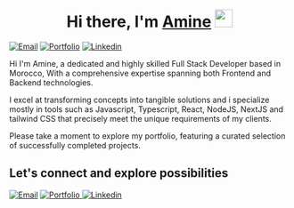<h1 align="center">Hi there, I'm <a href="https://amine-tayani.vercel.app/v2" target="_blank">Amine</a> <img
src="https://github.com/blackcater/blackcater/raw/main/images/Hi.gif" height="32" /></h1>

<p>
<a href="mailto:amine.tayani@gmail.com" target="_blank"><img alt="Email" src="https://img.shields.io/badge/Email me-D14836?style=flat&logo=gmail&logoColor=white"/></a>
<a href="https://amine-tayani.vercel.app/v2" target="_blank"><img alt="Portfolio" src="https://img.shields.io/badge/My Portfolio-%23000000.svg?style=flat&logo=firefox&logoColor=#FF7139"/></a>
<a href="https://www.linkedin.com/in/aminety" target="_blank"><img alt="Linkedin" src="https://img.shields.io/badge/amine-%230077B5.svg?style=flat&logo=linkedin&logoColor=white"/></a>
  </p>  


Hi I'm Amine, a dedicated and highly skilled Full Stack Developer based in Morocco, With a comprehensive expertise spanning both Frontend and Backend technologies.

I excel at transforming concepts into tangible solutions and i specialize mostly in tools such as Javascript, Typescript, React, NodeJS, NextJS and tailwind CSS that precisely meet the unique requirements of my clients.

Please take a moment to explore my portfolio, featuring a curated selection of successfully completed projects.



## Let's connect and explore possibilities

<p>
<a href="mailto:amine.tayani@gmail.com" target="_blank"><img alt="Email" src="https://img.shields.io/badge/Gmail-D14836?style=for-the-badge&logo=gmail&logoColor=white"/></a>
<a href="https://amine-tayani.vercel.app/v2" target="_blank"><img alt="Portfolio" src="https://img.shields.io/badge/Portfolio-%23000000.svg?style=for-the-badge&logo=firefox&logoColor=#FF7139"/>
<a href="https://www.linkedin.com/in/aminety" target="_blank"><img alt="Linkedin" src="https://img.shields.io/badge/linkedin-%230077B5.svg?style=for-the-badge&logo=linkedin&logoColor=white"/>
  </p>  

